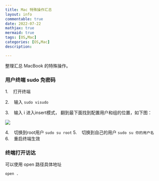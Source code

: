 ```yaml
---
title: Mac 特殊操作汇总
layout: info
commentable: true
date: 2022-07-22
mathjax: true
mermaid: true
tags: [OS,Mac]
categories: [OS,Mac]
description:

---
```


整理汇总 MacBook 的特殊操作。

<!--more-->

### 用户终端 sudo 免密码

1.    打开终端

2.    输入 `sudo visudo`

3.    输入 i 进入insert模式， 翻到最下面找到配置用户和组的位置，如下图：

![](/images/2022/07/2022-07-23-18-25-37-image.png)

4.    切换到root用户 `sudo su root`
5.    切换到自己的用户 `sudo su 你的用户名`
6.    重启终端生效

### 终端打开访达

可以使用 open 路径具体地址

```
open .
```

